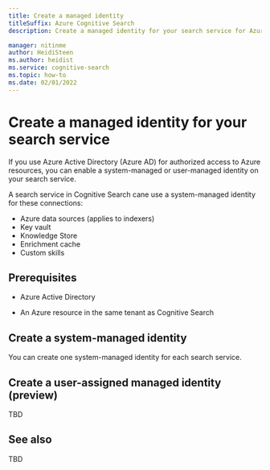 ```yaml
---
title: Create a managed identity
titleSuffix: Azure Cognitive Search
description: Create a managed identity for your search service for Azure Active Directory authentication to other cloud services.

manager: nitinme
author: HeidiSteen
ms.author: heidist
ms.service: cognitive-search
ms.topic: how-to
ms.date: 02/01/2022
---
```


# Create a managed identity for your search service

If you use Azure Active Directory (Azure AD) for authorized access to Azure resources, you can enable a system-managed or user-managed identity on your search service. 

A search service in Cognitive Search cane use a system-managed identity for these connections:

+ Azure data sources (applies to indexers)
+ Key vault
+ Knowledge Store
+ Enrichment cache
+ Custom skills

## Prerequisites

+ Azure Active Directory

+ An Azure resource in the same tenant as Cognitive Search

## Create a system-managed identity

You can create one system-managed identity for each search service.

## Create a user-assigned managed identity (preview)

TBD

## See also

TBD
